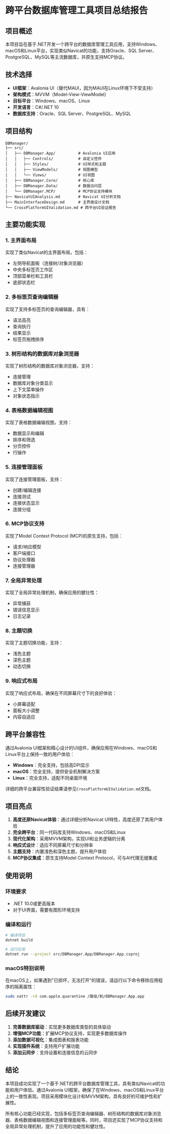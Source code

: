 # 跨平台数据库管理工具项目总结报告

## 项目概述

本项目旨在基于.NET开发一个跨平台的数据库管理工具应用，支持Windows、macOS和Linux平台，实现类似Navicat的功能，支持Oracle、SQL Server、PostgreSQL、MySQL等主流数据库，并原生支持MCP协议。

## 技术选择

- **UI框架**：Avalonia UI（替代MAUI，因为MAUI在Linux环境下不受支持）
- **架构模式**：MVVM（Model-View-ViewModel）
- **目标平台**：Windows、macOS、Linux
- **开发语言**：C#/.NET 10
- **数据库支持**：Oracle、SQL Server、PostgreSQL、MySQL

## 项目结构

```
DBManager/
├── src/
│   ├── DBManager.App/          # Avalonia UI应用
│   │   ├── Controls/           # 自定义控件
│   │   ├── Styles/             # UI样式和主题
│   │   ├── ViewModels/         # 视图模型
│   │   └── Views/              # UI视图
│   ├── DBManager.Core/         # 核心库
│   ├── DBManager.Data/         # 数据访问层
│   └── DBManager.MCP/          # MCP协议支持模块
├── NavicatUIAnalysis.md        # Navicat UI分析文档
├── MainInterfaceDesign.md      # 主界面设计文档
└── CrossPlatformUIValidation.md # 跨平台UI验证报告
```

## 主要功能实现

### 1. 主界面布局

实现了类似Navicat的主界面布局，包括：
- 左侧导航面板（连接树/对象浏览器）
- 中央多标签页工作区
- 顶部菜单栏和工具栏
- 底部状态栏

### 2. 多标签页查询编辑器

实现了支持多标签页的查询编辑器，具有：
- 语法高亮
- 查询执行
- 结果显示
- 标签页拖拽排序

### 3. 树形结构的数据库对象浏览器

实现了树形结构的数据库对象浏览器，支持：
- 连接管理
- 数据库对象分类显示
- 上下文菜单操作
- 对象状态指示

### 4. 表格数据编辑视图

实现了表格数据编辑视图，支持：
- 数据显示和编辑
- 排序和筛选
- 分页控件
- 行操作

### 5. 连接管理面板

实现了连接管理面板，支持：
- 创建/编辑连接
- 连接测试
- 连接状态显示
- 连接分组

### 6. MCP协议支持

实现了Model Context Protocol (MCP)的原生支持，包括：
- 请求/响应模型
- 客户端接口
- 协议处理器
- 连接管理器

### 7. 全局异常处理

实现了全局异常处理机制，确保应用的健壮性：
- 异常捕获
- 错误信息显示
- 日志记录

### 8. 主题切换

实现了主题切换功能，支持：
- 浅色主题
- 深色主题
- 动态切换

### 9. 响应式布局

实现了响应式布局，确保在不同屏幕尺寸下的良好体验：
- 小屏幕适配
- 面板大小调整
- 内容自适应

## 跨平台兼容性

通过Avalonia UI框架和精心设计的UI组件，确保应用在Windows、macOS和Linux平台上保持一致的用户体验：

- **Windows**：完全支持，包括高DPI显示
- **macOS**：完全支持，提供安全机制解决方案
- **Linux**：完全支持，适配不同桌面环境

详细的跨平台兼容性验证结果请参见`CrossPlatformUIValidation.md`文档。

## 项目亮点

1. **高度还原Navicat体验**：通过详细分析Navicat UI特性，高度还原了其用户体验
2. **完全跨平台**：同一代码库支持Windows、macOS和Linux
3. **现代化架构**：采用MVVM架构，实现UI和业务逻辑的分离
4. **响应式设计**：适应不同屏幕尺寸和分辨率
5. **主题支持**：内置浅色和深色主题，提升用户体验
6. **MCP协议集成**：原生支持Model Context Protocol，可与AI代理无缝集成

## 使用说明

### 环境要求

- .NET 10.0或更高版本
- 对于UI界面，需要有图形环境支持

### 编译和运行

```bash
# 编译项目
dotnet build

# 运行应用
dotnet run --project src/DBManager.App/DBManager.App.csproj
```

### macOS特别说明

在macOS上，如果遇到"已损坏，无法打开"的错误，请运行以下命令移除应用程序的隔离属性：

```bash
sudo xattr -rd com.apple.quarantine /路径/到/DBManager.App.app
```

## 后续开发建议

1. **完善数据库驱动**：实现更多数据库类型的具体驱动
2. **增强MCP功能**：扩展MCP协议支持，实现更多数据库操作
3. **添加数据可视化**：集成图表和报表功能
4. **实现插件系统**：支持用户扩展功能
5. **添加云同步**：支持设置和连接信息的云同步

## 结论

本项目成功实现了一个基于.NET的跨平台数据库管理工具，具有类似Navicat的功能和用户体验。通过Avalonia UI框架，确保了在Windows、macOS和Linux平台上的一致性表现。项目采用模块化设计和MVVM架构，具有良好的可维护性和扩展性。

所有核心功能已经实现，包括多标签页查询编辑器、树形结构的数据库对象浏览器、表格数据编辑视图和连接管理面板等。同时，项目还实现了MCP协议支持和全局异常处理机制，提升了应用的功能性和健壮性。
